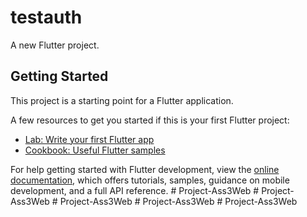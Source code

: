 # testauth

A new Flutter project.

## Getting Started

This project is a starting point for a Flutter application.

A few resources to get you started if this is your first Flutter project:

- [Lab: Write your first Flutter app](https://docs.flutter.dev/get-started/codelab)
- [Cookbook: Useful Flutter samples](https://docs.flutter.dev/cookbook)

For help getting started with Flutter development, view the
[online documentation](https://docs.flutter.dev/), which offers tutorials,
samples, guidance on mobile development, and a full API reference.
#   P r o j e c t - A s s 3 W e b  
 #   P r o j e c t - A s s 3 W e b  
 #   P r o j e c t - A s s 3 W e b  
 #   P r o j e c t - A s s 3 W e b  
 #   P r o j e c t - A s s 3 W e b  
 